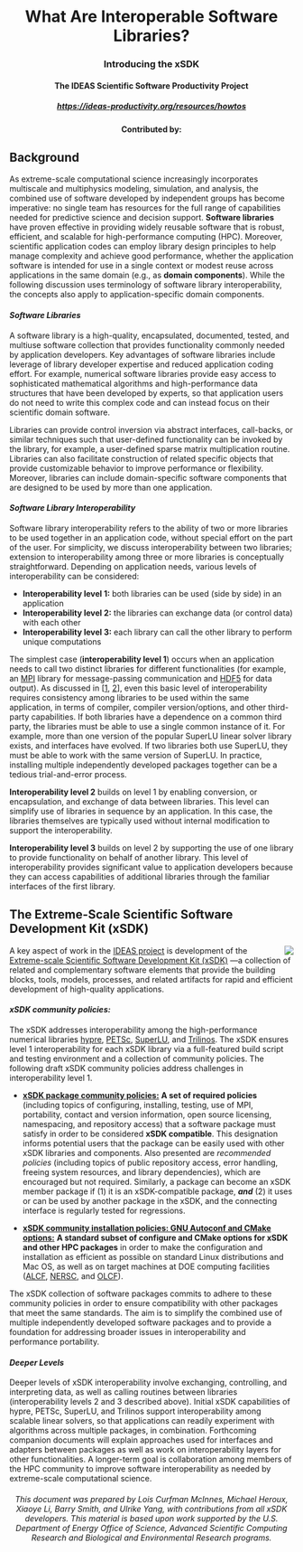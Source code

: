 <div align="center">
<h1> What Are Interoperable Software Libraries? </h1>
<h3> Introducing the xSDK </h3>
<h4> The IDEAS Scientific Software Productivity Project </h4>
<h5> <a href="https://ideas-productivity.org/resources/howtos/">https://ideas-productivity.org/resources/howtos</a> </h5>
<h4> Contributed by: </h4>
</div>

## Background

As extreme-scale computational science increasingly incorporates multiscale and
multiphysics modeling, simulation, and analysis, the combined use of software developed by
independent groups has become imperative: no single team has resources for the full range of
capabilities needed for predictive science and decision support. **Software libraries** have proven
effective in providing widely reusable software that is robust, efficient, and scalable for
high-performance computing (HPC). Moreover, scientific application codes can employ library
design principles to help manage complexity and achieve good performance, whether the
application software is intended for use in a single context or modest reuse across applications
in the same domain (e.g., as **domain components**). While the following discussion uses
terminology of software library interoperability, the concepts also apply to application-specific
domain components.

#### *Software Libraries*
A software library is a high-quality, encapsulated, documented, tested, and multiuse software
collection that provides functionality commonly needed by application developers. Key
advantages of software libraries include leverage of library developer expertise and reduced
application coding effort. For example, numerical software libraries provide easy access to
sophisticated mathematical algorithms and high-performance data structures that have been
developed by experts, so that application users do not need to write this complex code and can
instead focus on their scientific domain software.

Libraries can provide control inversion via abstract interfaces, call-backs, or similar techniques
such that user-defined functionality can be invoked by the library, for example, a user-defined
sparse matrix multiplication routine. Libraries can also facilitate construction of related specific
objects that provide customizable behavior to improve performance or flexibility. Moreover,
libraries can include domain-specific software components that are designed to be used by
more than one application.

#### *Software Library Interoperability*
Software library interoperability refers to the ability of two or more libraries to be used
together in an application code, without special effort on the part of the user. For simplicity, we
discuss interoperability between two libraries; extension to interoperability among three or more
libraries is conceptually straightforward. Depending on application needs, various levels of
interoperability can be considered:
  * **Interoperability level 1:** both libraries can be used (side by side) in an application
  * **Interoperability level 2:** the libraries can exchange data (or control data) with each
other
  * **Interoperability level 3:** each library can call the other library to perform unique
computations

The simplest case (**interoperability level 1**) occurs when an application needs to call two distinct
libraries for different functionalities (for example, an [MPI](https://www.mpi-forum.org/) library for message-passing
communication and [HDF5](https://www.hdfgroup.org/solutions/hdf5/) for data output). As discussed in [[1](https://figshare.com/articles/Package_Management_Practices_Essential_for_Interoperability_Lessons_Learned_and_Strategies_Developed_for_FASTMath/789055), [2](https://wci.llnl.gov/codes/smartlibs/UCRL-JRNL-208636.pdf)], even this basic level of
interoperability requires consistency among libraries to be used within the same application, in
terms of compiler, compiler version/options, and other third-party capabilities. If both libraries
have a dependence on a common third party, the libraries must be able to use a single common
instance of it. For example, more than one version of the popular SuperLU linear solver library
exists, and interfaces have evolved. If two libraries both use SuperLU, they must be able to
work with the same version of SuperLU. In practice, installing multiple independently developed
packages together can be a tedious trial-and-error process.

**Interoperability level 2** builds on level 1 by enabling conversion, or encapsulation, and exchange
of data between libraries. This level can simplify use of libraries in sequence by an application.
In this case, the libraries themselves are typically used without internal modification to support
the interoperability.

**Interoperability level 3** builds on level 2 by supporting the use of one library to provide
functionality on behalf of another library. This level of interoperability provides significant value
to application developers because they can access capabilities of additional libraries through
the familiar interfaces of the first library.

## The Extreme-Scale Scientific Software Development Kit (xSDK)

<p align="left">
<img align="right" src="https://i.ibb.co/C9h43tR/Screen-Shot-2020-07-10-at-10-34-30-AM.png">
A key aspect of work in the <a href="https://ideas-productivity.org/">IDEAS project</a> is development of the
 <a href="http://xsdk.info/">Extreme-scale Scientific Software Development Kit (xSDK)</a> —a collection
of related and complementary software elements that provide the
building blocks, tools, models, processes, and related artifacts for rapid
and efficient development of high-quality applications.</p>

#### *xSDK community policies:* 
The xSDK addresses interoperability among the high-performance
numerical libraries [hypre](https://computing.llnl.gov/projects/hypre-scalable-linear-solvers-multigrid-methods), [PETSc](https://www.mcs.anl.gov/petsc/), [SuperLU](crd.lbl.gov/%7Exiaoye/SuperLU/), and [Trilinos](https://trilinos.github.io/). The xSDK ensures level 1
interoperability for each xSDK library via a full-featured build script and testing environment and
a collection of community policies. The following draft xSDK community policies address
challenges in interoperability level 1.

 * **[xSDK package community policies:](https://figshare.com/articles/xSDK_Community_Package_Policies/4495136)** 
**A set of required policies** (including topics of
configuring, installing, testing, use of MPI, portability, contact and version information,
open source licensing, namespacing, and repository access) that a software package
must satisfy in order to be considered **xSDK compatible**. This designation informs
potential users that the package can be easily used with other xSDK libraries and
components. Also presented are *recommended policies* (including topics of public
repository access, error handling, freeing system resources, and library dependencies),
which are encouraged but not required. Similarly, a package can become an xSDK
member package if (1) it is an xSDK-compatible package, ***and*** (2) it uses or can be
used by another package in the xSDK, and the connecting interface is regularly tested
for regressions.

 * **[xSDK community installation policies: GNU Autoconf and CMake options:](https://figshare.com/articles/xSDK_Community_Installation_Policies_GNU_Autoconf_and_CMake_Options/4495133)** 
**A standard subset of configure and CMake options for xSDK and other HPC
packages** in order to make the configuration and installation as efficient as possible on
standard Linux distributions and Mac OS, as well as on target machines at DOE
computing facilities ([ALCF](https://www.alcf.anl.gov/), [NERSC](https://www.nersc.gov/), and [OLCF](https://www.olcf.ornl.gov/)).

The xSDK collection of software packages commits to adhere to these community policies in
order to ensure compatibility with other packages that meet the same standards. The aim is to
simplify the combined use of multiple independently developed software packages and to
provide a foundation for addressing broader issues in interoperability and performance
portability.

#### *Deeper Levels*
Deeper levels of xSDK interoperability involve exchanging, controlling, and interpreting data, as well as calling routines between libraries (interoperability levels 2 and 3 described above).
Initial xSDK capabilities of hypre, PETSc, SuperLU, and Trilinos support interoperability among
scalable linear solvers, so that applications can readily experiment with algorithms across
multiple packages, in combination. Forthcoming companion documents will explain approaches
used for interfaces and adapters between packages as well as work on interoperability layers
for other functionalities. A longer-term goal is collaboration among members of the HPC
community to improve software interoperability as needed by extreme-scale computational
science.

<h6 align="center">This document was prepared by Lois Curfman McInnes, Michael Heroux, Xiaoye Li, Barry Smith, and Ulrike
Yang, with contributions from all xSDK developers. This material is based upon work supported by the U.S. Department of Energy Office of Science, Advanced Scientific
Computing Research and Biological and Environmental Research programs.</h6>
